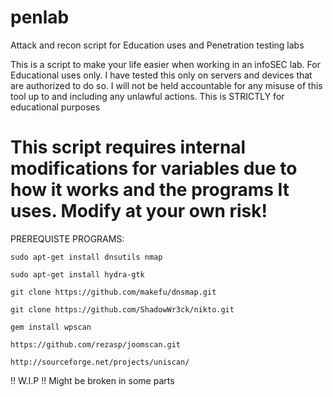 # penlab
Attack and recon script for Education uses and Penetration testing labs

This  is a script to make your life easier when working in an  infoSEC lab. 
For Educational uses only.  I have tested this only on servers and devices that are authorized to do so. 
I will not be held accountable for any misuse of this tool up to and including any unlawful actions.
This is STRICTLY for educational purposes



# This script requires internal modifications for variables due to how it works and the programs It uses. Modify at your own risk!



PREREQUISTE PROGRAMS:

`sudo apt-get install dnsutils nmap`

`sudo apt-get install hydra-gtk`

`git clone https://github.com/makefu/dnsmap.git`

`git clone https://github.com/ShadowWr3ck/nikto.git`

`gem install wpscan`

`https://github.com/rezasp/joomscan.git`

`http://sourceforge.net/projects/uniscan/`



!! W.I.P !!
Might be broken in some parts

